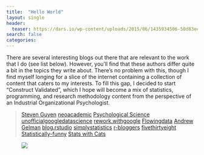 ```yaml
---
title:  "Hello World"
layout: single
header:
  teaser: https://dars.io/wp-content/uploads/2015/06/1435934506-50d83ee90498b3e4f9578a58ff8b5880.png
search: false
categories: 
---
```


There are several interesting blogs out there that are relevant to the work that I do (see list below). However, you’ll find that these authors differ quite a bit in the topics they write about. There’s no problem with this, though I find myself longing for a slice of the internet containing a collection of content that caters to my interests. To fill this gap, I decided to start “Construct Validated”, which I hope will become a mix of statistics, programming, and research methodology content from the perspective of an Industrial Organizational Psychologist.

>[Steven Guyen][link1]
[neoacademic][link2]
[Psychological Science][link3]
[unofficialgoogledatascience][link4]
[rework.withgoogle][link5]
[Flowingdata][link6]
[Andrew Gelman][link7]
[blog.rstudio][link8]
[simplystatistics][link9]
[r-bloggers][link10]
[fivethirtyeight][link11]
[Statistically-funny][link12]
[Stats with Cats][link13]


<figure>
	<a href="https://dars.io/wp-content/uploads/2015/06/1435934506-50d83ee90498b3e4f9578a58ff8b5880.png"><img src="https://dars.io/wp-content/uploads/2015/06/1435934506-50d83ee90498b3e4f9578a58ff8b5880.png"></a>
</figure>

[link1]: https://www.stevenguyenphd.net/blog
[link2]: http://neoacademic.com/
[link3]: http://www.psychologicalscience.org/news/minds-business
[link4]: http://www.unofficialgoogledatascience.com/
[link5]: https://rework.withgoogle.com/blog/
[link6]: http://flowingdata.com/
[link7]: http://andrewgelman.com/
[link8]: https://blog.rstudio.com/
[link9]: https://simplystatistics.org
[link10]: https://www.r-bloggers.com/
[link11]: http://fivethirtyeight.com/
[link12]: https://statistically-funny.blogspot.co.uk/
[link13]: https://statswithcats.wordpress.com/